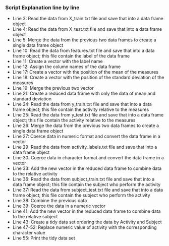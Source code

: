 ### Script Explanation line by line

* Line 3: Read the data from X_train.txt file and save that into a data frame object
* Line 4: Read the data from X_test.txt file and save that into a data frame object
* Line 5: Merge the data from the previous two data frames to create a single data frame object
* Line 10: Read the data from features.txt file and save that into a data frame object; this file contain the label of the data frame
* Line 11: Create a vector with the label name
* Line 12: Assign the column names of the data frame
* Line 17: Create a vector with the position of the mean of the measures
* Line 18: Create a vector with the position of the standard deviation of the measures
* Line 19: Merge the previous two vector
* Line 21: Create a reduced data frame with only the data of mean and standard deviation
* Line 24: Read the data from y_train.txt file and save that into a data frame object; this file contain the activity relative to the measures
* Line 25: Read the data from y_test.txt file and save that into a data frame object; this file contain the activity relative to the measures
* Line 26: Merge the data from the previous two data frames to create a single data frame object
* Line 27: Coerce data in numeric format and convert the data frame in a vector
* Line 29: Read the data from activity_labels.txt file and save that into a data frame object
* Line 30: Coerce data in character format and convert the data frame in a vector
* Line 33: Add the new vector in the reduced data frame to combine data to the relative activity
* Line 36: Read the data from subject_train.txt file and save that into a data frame object; this file contain the subject who perform the activity
* Line 37: Read the data from subject_test.txt file and save that into a data frame object; this file contain the subject who perform the activity
* Line 38: Combine the previous data
* Line 39: Coerce the data in a numeric vector
* Line 41: Add the new vector in the reduced data frame to combine data to the relative subject
* Line 43: Create a tidy data set ordering the data by Activity and Subject
* Line 47-52: Replace numeric value of activity with the corresponding character value 
* Line 55: Print the tidy data set